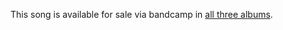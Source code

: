 
This song is available for sale via bandcamp in [all three albums](https://humanistculture.bandcamp.com/).
#
